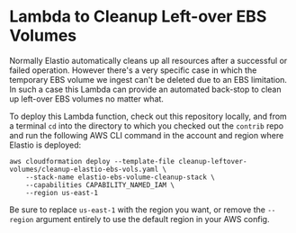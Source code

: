 # Lambda to Cleanup Left-over EBS Volumes

Normally Elastio automatically cleans up all resources after a successful or failed operation.  However there's a very
specific case in which the temporary EBS volume we ingest can't be deleted due to an EBS limitation.  In such a case
this Lambda can provide an automated back-stop to clean up left-over EBS volumes no matter what.

To deploy this Lambda function, check out this repository locally, and from a terminal `cd` into the directory to which
you checked out the `contrib` repo and run the following AWS CLI command in the account and region where Elastio is deployed:

```shell
aws cloudformation deploy --template-file cleanup-leftover-volumes/cleanup-elastio-ebs-vols.yaml \
    --stack-name elastio-ebs-volume-cleanup-stack \
    --capabilities CAPABILITY_NAMED_IAM \
    --region us-east-1
```

Be sure to replace `us-east-1` with the region you want, or remove the `--region` argument entirely to use the default
region in your AWS config.


